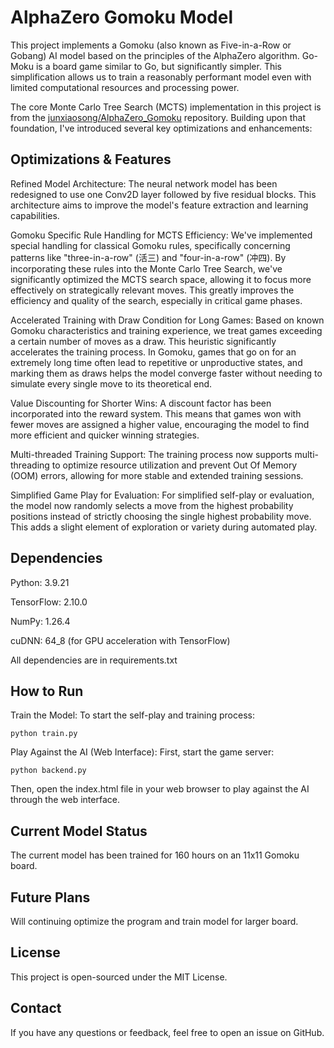 # AlphaZero Gomoku Model

This project implements a Gomoku (also known as Five-in-a-Row or Gobang) AI model based on the principles of the AlphaZero algorithm. Go-Moku is a board game similar to Go, but significantly simpler. This simplification allows us to train a reasonably performant model even with limited computational resources and processing power.

The core Monte Carlo Tree Search (MCTS) implementation in this project is from the [junxiaosong/AlphaZero_Gomoku](https://github.com/junxiaosong/AlphaZero_Gomoku) repository. Building upon that foundation, I've introduced several key optimizations and enhancements:

## Optimizations & Features

Refined Model Architecture:
The neural network model has been redesigned to use one Conv2D layer followed by five residual blocks. This architecture aims to improve the model's feature extraction and learning capabilities.

Gomoku Specific Rule Handling for MCTS Efficiency:
We've implemented special handling for classical Gomoku rules, specifically concerning patterns like "three-in-a-row" (活三) and "four-in-a-row" (冲四). By incorporating these rules into the Monte Carlo Tree Search, we've significantly optimized the MCTS search space, allowing it to focus more effectively on strategically relevant moves. This greatly improves the efficiency and quality of the search, especially in critical game phases.

Accelerated Training with Draw Condition for Long Games:
Based on known Gomoku characteristics and training experience, we treat games exceeding a certain number of moves as a draw. This heuristic significantly accelerates the training process. In Gomoku, games that go on for an extremely long time often lead to repetitive or unproductive states, and marking them as draws helps the model converge faster without needing to simulate every single move to its theoretical end.

Value Discounting for Shorter Wins:
A discount factor has been incorporated into the reward system. This means that games won with fewer moves are assigned a higher value, encouraging the model to find more efficient and quicker winning strategies.

Multi-threaded Training Support:
The training process now supports multi-threading to optimize resource utilization and prevent Out Of Memory (OOM) errors, allowing for more stable and extended training sessions.

Simplified Game Play for Evaluation:
For simplified self-play or evaluation, the model now randomly selects a move from the highest probability positions instead of strictly choosing the single highest probability move. This adds a slight element of exploration or variety during automated play.

## Dependencies
Python: 3.9.21

TensorFlow: 2.10.0

NumPy: 1.26.4

cuDNN: 64_8 (for GPU acceleration with TensorFlow)

All dependencies are in requirements.txt

## How to Run

Train the Model:
To start the self-play and training process:

```
python train.py
```

Play Against the AI (Web Interface):
First, start the game server:
```
python backend.py
```

Then, open the index.html file in your web browser to play against the AI through the web interface.

## Current Model Status

The current model has been trained for 160 hours on an 11x11 Gomoku board.

## Future Plans
Will continuing optimize the program and train model for larger board.

## License
This project is open-sourced under the MIT License.

## Contact
If you have any questions or feedback, feel free to open an issue on GitHub.